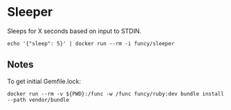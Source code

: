 # Sleeper

Sleeps for X seconds based on input to STDIN. 

```
echo '{"sleep": 5}' | docker run --rm -i funcy/sleeper
```

## Notes

To get initial Gemfile.lock:

```
docker run --rm -v ${PWD}:/func -w /func funcy/ruby:dev bundle install --path vendor/bundle
```
